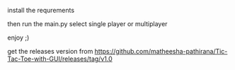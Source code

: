 install the requrements

then run the main.py
select single player or multiplayer

enjoy ;)

get the releases version from https://github.com/matheesha-pathirana/Tic-Tac-Toe-with-GUI/releases/tag/v1.0
